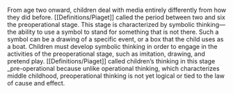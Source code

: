 From age two onward, children deal with media entirely differently from how they did before. [[Definitions/Piaget]] called the period between two and six the preoperational stage. This stage is characterized by symbolic thinking—the ability to use a symbol to stand for something that is not there. Such a symbol can be a drawing of a specific event, or a box that the child uses as a boat. Children must develop symbolic thinking in order to engage in the activities of the preoperational stage, such as imitation, drawing, and pretend play. [[Definitions/Piaget]] called children’s thinking in this stage _pre-operational because unlike operational thinking, which characterizes middle childhood, preoperational thinking is not yet logical or tied to the law of cause and effect.